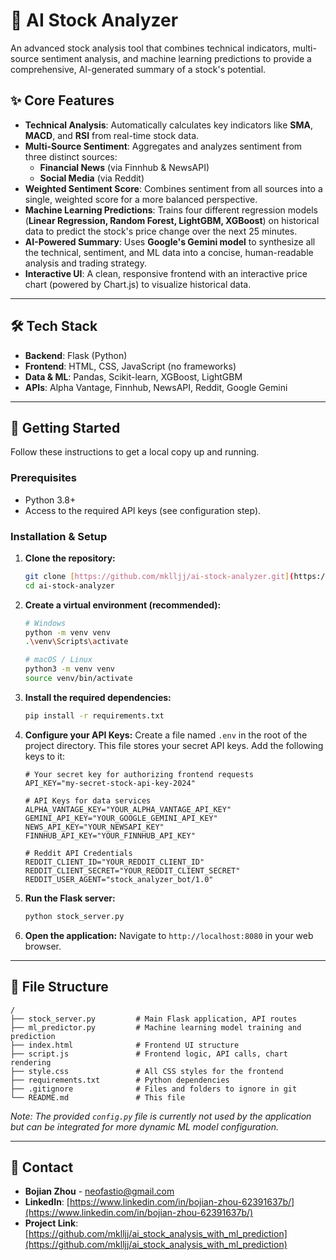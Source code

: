 # 🤖 AI Stock Analyzer

An advanced stock analysis tool that combines technical indicators, multi-source sentiment analysis, and machine learning predictions to provide a comprehensive, AI-generated summary of a stock's potential.



## ✨ Core Features

* **Technical Analysis**: Automatically calculates key indicators like **SMA**, **MACD**, and **RSI** from real-time stock data.
* **Multi-Source Sentiment**: Aggregates and analyzes sentiment from three distinct sources:
    * **Financial News** (via Finnhub & NewsAPI)
    * **Social Media** (via Reddit)
* **Weighted Sentiment Score**: Combines sentiment from all sources into a single, weighted score for a more balanced perspective.
* **Machine Learning Predictions**: Trains four different regression models (**Linear Regression, Random Forest, LightGBM, XGBoost**) on historical data to predict the stock's price change over the next 25 minutes.
* **AI-Powered Summary**: Uses **Google's Gemini model** to synthesize all the technical, sentiment, and ML data into a concise, human-readable analysis and trading strategy.
* **Interactive UI**: A clean, responsive frontend with an interactive price chart (powered by Chart.js) to visualize historical data.

---

## 🛠️ Tech Stack

* **Backend**: Flask (Python)
* **Frontend**: HTML, CSS, JavaScript (no frameworks)
* **Data & ML**: Pandas, Scikit-learn, XGBoost, LightGBM
* **APIs**: Alpha Vantage, Finnhub, NewsAPI, Reddit, Google Gemini

---

## 🚀 Getting Started

Follow these instructions to get a local copy up and running.

### Prerequisites

* Python 3.8+
* Access to the required API keys (see configuration step).

### Installation & Setup

1.  **Clone the repository:**
    ```sh
    git clone [https://github.com/mklljj/ai-stock-analyzer.git](https://github.com/mklljj/ai-stock-analyzer.git)
    cd ai-stock-analyzer
    ```

2.  **Create a virtual environment (recommended):**
    ```sh
    # Windows
    python -m venv venv
    .\venv\Scripts\activate

    # macOS / Linux
    python3 -m venv venv
    source venv/bin/activate
    ```

3.  **Install the required dependencies:**
    ```sh
    pip install -r requirements.txt
    ```

4.  **Configure your API Keys:**
    Create a file named `.env` in the root of the project directory. This file stores your secret API keys. Add the following keys to it:

    ```env
    # Your secret key for authorizing frontend requests
    API_KEY="my-secret-stock-api-key-2024"

    # API Keys for data services
    ALPHA_VANTAGE_KEY="YOUR_ALPHA_VANTAGE_API_KEY"
    GEMINI_API_KEY="YOUR_GOOGLE_GEMINI_API_KEY"
    NEWS_API_KEY="YOUR_NEWSAPI_KEY"
    FINNHUB_API_KEY="YOUR_FINNHUB_API_KEY"

    # Reddit API Credentials
    REDDIT_CLIENT_ID="YOUR_REDDIT_CLIENT_ID"
    REDDIT_CLIENT_SECRET="YOUR_REDDIT_CLIENT_SECRET"
    REDDIT_USER_AGENT="stock_analyzer_bot/1.0"
    ```

5.  **Run the Flask server:**
    ```sh
    python stock_server.py
    ```

6.  **Open the application:**
    Navigate to `http://localhost:8080` in your web browser.

---

## 📂 File Structure

```
/
├── stock_server.py         # Main Flask application, API routes
├── ml_predictor.py         # Machine learning model training and prediction
├── index.html              # Frontend UI structure
├── script.js               # Frontend logic, API calls, chart rendering
├── style.css               # All CSS styles for the frontend
├── requirements.txt        # Python dependencies
├── .gitignore              # Files and folders to ignore in git
└── README.md               # This file
```
*Note: The provided `config.py` file is currently not used by the application but can be integrated for more dynamic ML model configuration.*

---

## 📧 Contact

* **Bojian Zhou** - [neofastio@gmail.com](mailto:neofastio@gmail.com)
* **LinkedIn**: [https://www.linkedin.com/in/bojian-zhou-62391637b/](https://www.linkedin.com/in/bojian-zhou-62391637b/)
* **Project Link**: [https://github.com/mklljj/ai_stock_analysis_with_ml_prediction](https://github.com/mklljj/ai_stock_analysis_with_ml_prediction)
